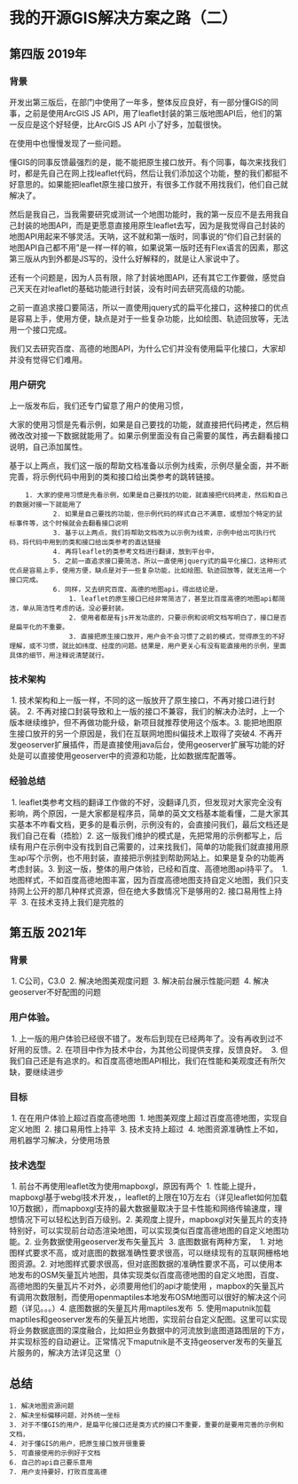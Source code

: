# 我的开源GIS解决方案之路（二）



## 第四版 2019年

### 背景

开发出第三版后，在部门中使用了一年多，整体反应良好，有一部分懂GIS的同事，之前是使用ArcGIS JS API，用了leaflet封装的第三版地图API后，他们的第一反应是这个好轻便，比ArcGIS JS API 小了好多，加载很快。

在使用中也慢慢发现了一些问题。

懂GIS的同事反馈最强烈的是，能不能把原生接口放开。有个同事，每次来找我们时，都是先自己在网上找leaflet代码，然后让我们添加这个功能，整的我们都挺不好意思的。如果能把leaflet原生接口放开，有很多工作就不用找我们，他们自己就解决了。

然后是我自己，当我需要研究或测试一个地图功能时，我的第一反应不是去用我自己封装的地图API，而是更愿意直接用原生leaflet去写，因为是我觉得自己封装的地图API用起来不够灵活。天呐，这不就和第一版时，同事说的“你们自己封装的地图API自己都不用”是一样一样的嘛，如果说第一版时还有Flex语言的因素，那这第三版从内到外都是JS写的，没什么好解释的，就是让人家说中了。

还有一个问题是，因为人员有限，除了封装地图API，还有其它工作要做，感觉自己天天在对leaflet的基础功能进行封装，没有时间去研究高级的功能。

之前一直追求接口要简洁，所以一直使用jquery式的扁平化接口，这种接口的优点是容易上手，使用方便，缺点是对于一些复杂功能，比如绘图、轨迹回放等，无法用一个接口完成。

我们又去研究百度、高德的地图API，为什么它们并没有使用扁平化接口，大家却并没有觉得它们难用。



### 用户研究

上一版发布后，我们还专门留意了用户的使用习惯，

大家的使用习惯是先看示例，如果是自己要找的功能，就直接把代码拷走，然后稍微改改对接一下数据就能用了。如果示例里面没有自己需要的属性，再去翻看接口说明，自己添加属性。









基于以上两点，我们这一版的帮助文档准备以示例为线索，示例尽量全面，并不断完善，将示例代码中用到的类和接口给出类参考的跳转链接。

  		1. 大家的使用习惯是先看示例，如果是自己要找的功能，就直接把代码拷走，然后和自己的数据对接一下就能用了
       ​		2. 如果是自己要找的功能，但示例代码的样式自己不满意，或想加个特定的鼠标事件等，这个时候就会去翻看接口说明
       ​		3. 基于以上两点，我们将帮助文档改为以示例为线索，示例中给出可执行代码，将代码中用到的类和接口给出类参考的直达链接
       ​		4. 再将leaflet的类参考文档进行翻译，放到平台中，
       ​		5. 之前一直追求接口要简洁，所以一直使用jquery式的扁平化接口，这种形式优点是容易上手，使用方便，缺点是对于一些复杂功能，比如绘图、轨迹回放等，就无法用一个接口完成。
       ​		6. 同样，又去研究百度、高德的地图api，得出结论是，
       ​			1. leaflet的原生接口已经非常简洁了，甚至比百度高德的地图api都简洁，单从简洁性考虑的话，没必要封装。
       ​			2. 使用者都是有js开发功底的，只要示例和说明文档写明白了，接口是否是扁平化的不重要。
       ​			3. 直接把原生接口放开，用户会不会习惯了之前的模式，觉得原生的不好理解，或不习惯，就比如纬度、经度的问题。结果是，用户更关心有没有能直接用的示例，里面具体的细节，用注释说清楚就行。

### 技术架构

​		1. 技术架构和上一版一样，不同的这一版放开了原生接口，不再对接口进行封装。
​		2. 不再对接口封装导致和上一版的接口不兼容，我们的解决办法时，上一个版本继续维护，但不再做功能升级，新项目就推荐使用这个版本。
​		3. 能把地图原生接口放开的另一个原因是，我们在互联网地图纠偏技术上取得了突破
​		4. 不再开发geoserver扩展插件，而是直接使用java后台，使用geoserver扩展写功能的好处是可以直接使用geoserver中的资源和功能，比如数据库配置等。

### 经验总结

​		1. leaflet类参考文档的翻译工作做的不好，没翻译几页，但发现对大家完全没有影响，两个原因，一是大家都是程序员，简单的英文文档基本能看懂，二是大家其实基本不咋看文档，更多的是看示例，示例没有的，会直接问我们，最后文档还是我们自己在看（捂脸）
​		2. 这一版我们维护的模式是，先把常用的示例都写上，后续有用户在示例中没有找到自己需要的，过来找我们，简单的功能我们就直接用原生api写个示例，也不用封装，直接把示例挂到帮助网站上。如果是复杂的功能再考虑封装。
​		3. 到这一版，整体的用户体验，已经和百度、高德地图api持平了。
​			1. 地图样式，不如百度高德地图丰富，因为百度高德地图支持自定义地图，我们只支持网上公开的那几种样式资源，但在绝大多数情况下是够用的
​			2. 接口易用性上持平
​			3. 在技术支持上我们是完胜的

## 第五版 2021年

### 背景

​		1. C公司，C3.0
​		2. 解决地图美观度问题
​		3. 解决前台展示性能问题
​		4. 解决geoserver不好配图的问题

### 用户体验。

​		1. 上一版的用户体验已经很不错了。发布后到现在已经两年了。没有再收到过不好用的反馈。
​		2. 在项目中作为技术中台，为其他公司提供支撑，反馈良好。
​		3. 但我们自己还是有追求的。和百度高德地图API相比，我们在性能和美观度还有所欠缺，要继续进步

### 目标

​		1. 在在用户体验上超过百度高德地图
​			1. 地图美观度上超过百度高德地图，实现自定义地图
​			2. 接口易用性上持平
​			3. 技术支持上超过
​			4. 地图资源准确性上不如，用机器学习解决，分使用场景

### 技术选型

​		1. 前台不再使用leaflet改为使用mapboxgl，原因有两个
​			1. 性能上提升，mapboxgl基于webgl技术开发，，leaflet的上限在10万左右（详见leaflet如何加载10万数据），而mapboxgl支持的最大数据量取决于显卡性能和网络传输速度，理想情况下可以轻松达到百万级别。
​			2. 美观度上提升，mapboxgl对矢量瓦片的支持特别好，可以实现前台动态渲染地图，可以实现类似百度高德地图的自定义地图功能。
​		2. 业务数据使用geoserver发布矢量瓦片
​		3. 底图数据有两种方案，
​			1. 对地图样式要求不高，或对底图的数据准确性要求很高，可以继续现有的互联网栅格地图资源。
​			2. 对地图样式要求很高，但对底图数据的准确性要求不高，可以使用本地发布的OSM矢量瓦片地图，具体实现类似百度高德地图的自定义地图，百度、高德地图的矢量瓦片不对外，必须要用他们的api才能使用 ，mapbox的矢量瓦片有调用次数限制，而使用openmaptiles本地发布OSM地图可以很好的解决这个问题（详见。。。） 
​		4. 底图数据的矢量瓦片用maptiles发布
​		5. 使用maputnik加载maptiles和geoserver发布的矢量瓦片地图，实现前台自定义配图。这里可以实现将业务数据底图的深度融合，比如把业务数据中的河流放到底图道路图层的下方，并实现标签的自动避让。正常情况下maputnik是不支持geoserver发布的矢量瓦片服务的，解决方法详见这里（）

## 总结

 	1. 解决地图资源问题
 	2. 解决坐标偏移问题，对外统一坐标
 	3. 对于不懂GIS的用户，是扁平化接口还是类方式的接口不重要，重要的是要用完善的示例和文档，
 	4. 对于懂GIS的用户，把原生接口放开很重要
 	5. 可直接使用的示例好于文档
 	6. 自己的api自己要乐意用
 	7. 用户支持要好，打败百度高德